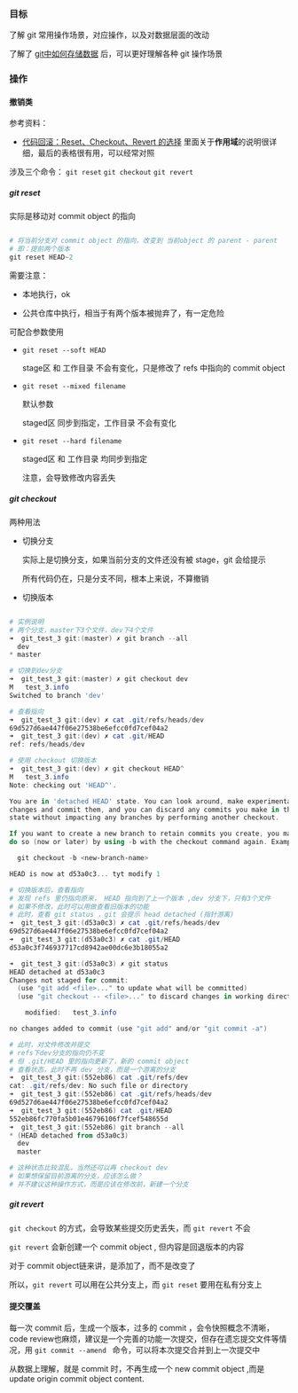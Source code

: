 ### 目标

了解 git 常用操作场景，对应操作，以及对数据层面的改动

了解了 [git中如何存储数据](t_02.md) 后，可以更好理解各种 git 操作场景

### 操作
#### 撤销类

参考资料：

+ [代码回滚：Reset、Checkout、Revert 的选择](https://github.com/geeeeeeeeek/git-recipes/wiki/5.2-%E4%BB%A3%E7%A0%81%E5%9B%9E%E6%BB%9A%EF%BC%9AReset%E3%80%81Checkout%E3%80%81Revert-%E7%9A%84%E9%80%89%E6%8B%A9) 里面关于**作用域**的说明很详细，最后的表格很有用，可以经常对照


涉及三个命令： `git reset`   `git checkout`  `git revert`

##### git reset

实际是移动对 commit object 的指向

```powershell

# 将当前分支对 commit object 的指向，改变到 当前object 的 parent - parent  
# 即：提前两个版本
git reset HEAD~2

```

需要注意：

+ 本地执行，ok

+ 公共仓库中执行，相当于有两个版本被抛弃了，有一定危险

可配合参数使用

+ ` git reset --soft HEAD ` 

	stage区 和 工作目录 不会有变化，只是修改了 refs 中指向的 commit object 
+ ` git reset --mixed filename `

	默认参数
	
	staged区 同步到指定，工作目录 不会有变化
	
+ ` git reset --hard filename `

	staged区 和 工作目录 均同步到指定
	
	注意，会导致修改内容丢失


##### git checkout


两种用法

+ 切换分支

	实际上是切换分支，如果当前分支的文件还没有被 stage，git 会给提示

	所有代码仍在，只是分支不同，根本上来说，不算撤销

+ 切换版本

```powershell

# 实例说明
# 两个分支，master下3个文件，dev下4个文件
➜  git_test_3 git:(master) ✗ git branch --all
  dev
* master

# 切换到dev分支
➜  git_test_3 git:(master) ✗ git checkout dev
M	test_3.info
Switched to branch 'dev'

# 查看指向
➜  git_test_3 git:(dev) ✗ cat .git/refs/heads/dev
69d527d6ae447f06e27538be6efcc0fd7cef04a2
➜  git_test_3 git:(dev) ✗ cat .git/HEAD
ref: refs/heads/dev

# 使用 checkout 切换版本
➜  git_test_3 git:(dev) ✗ git checkout HEAD^
M	test_3.info
Note: checking out 'HEAD^'.

You are in 'detached HEAD' state. You can look around, make experimental
changes and commit them, and you can discard any commits you make in this
state without impacting any branches by performing another checkout.

If you want to create a new branch to retain commits you create, you may
do so (now or later) by using -b with the checkout command again. Example:

  git checkout -b <new-branch-name>

HEAD is now at d53a0c3... tyt modify 1

# 切换版本后，查看指向
# 发现 refs 里仍指向原来， HEAD 指向到了上一个版本 ,dev 分支下，只有3个文件
# 如果不修改，此时可以用做查看旧版本的功能
# 此时，查看 git status ，git 会提示 head detached (指针游离)
➜  git_test_3 git:(d53a0c3) ✗ cat .git/refs/heads/dev
69d527d6ae447f06e27538be6efcc0fd7cef04a2
➜  git_test_3 git:(d53a0c3) ✗ cat .git/HEAD
d53a0c3f746937717cd8942ae00dc6e3b18055a2

➜  git_test_3 git:(d53a0c3) ✗ git status
HEAD detached at d53a0c3
Changes not staged for commit:
  (use "git add <file>..." to update what will be committed)
  (use "git checkout -- <file>..." to discard changes in working directory)

	modified:   test_3.info

no changes added to commit (use "git add" and/or "git commit -a")

# 此时，对文件修改并提交
# refs下dev分支的指向仍不变
# 但 .git/HEAD 里的指向更新了，新的 commit object 
# 查看状态，此时不再 dev 分支，而是一个游离的分支
➜  git_test_3 git:(552eb86) cat .git/refs/dev
cat: .git/refs/dev: No such file or directory
➜  git_test_3 git:(552eb86) cat .git/refs/heads/dev
69d527d6ae447f06e27538be6efcc0fd7cef04a2
➜  git_test_3 git:(552eb86) cat .git/HEAD
552eb86fc770fa5b01e46796106f7fcef548655d
➜  git_test_3 git:(552eb86) git branch --all
* (HEAD detached from d53a0c3)
  dev
  master

# 这种状态比较混乱，当然还可以再 checkout dev
# 如果想保留目前游离的分支，应该怎么做？
# 并不建议这种操作方式，而是应该在修改前，新建一个分支

```

	

##### git revert

` git checkout ` 的方式，会导致某些提交历史丢失，而 ` git revert ` 不会

` git revert ` 会新创建一个 commit object , 但内容是回退版本的内容

对于 commit object链来讲，是添加了，而不是改变了

所以，` git revert ` 可以用在公共分支上，而 ` git reset ` 要用在私有分支上

 

#### 提交覆盖

每一次 commit 后，生成一个版本，过多的 commit ，会令快照概念不清晰，code review也麻烦，建议是一个完善的功能一次提交，但存在遗忘提交文件等情况，用 `git commit --amend ` 命令，可以将本次提交合并到上一次提交中

从数据上理解，就是 commit 时，不再生成一个 new commit object ,而是 update origin commit object content.


